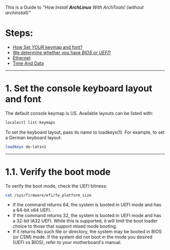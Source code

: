 This is a Guide to *"How Install **ArchLinux** With ArchTools! (without archinstall)"*

# Steps:
 - [How Set *YOUR* keymap and font?](#1-set-the-console-keyboard-layout-and-font)
 - [We determine whether you have *BIOS or UEFI*?](#11-verify-the-boot-mode)
 - [Ethernet](#1.2)
 - [Time And Data](1.3)

---

# 1. Set the console keyboard layout and font

The default console keymap is US. Available layouts can be listed with:
```bash
localectl list-keymaps
```

To set the keyboard layout, pass its name to loadkeys(1). For example, to set a German keyboard layout:
```bash
loadkeys de-latin1
```

---
# 1.1. Verify the boot mode

To verify the boot mode, check the UEFI bitness:
```bash
cat /sys/firmware/efi/fw_platform_size
```

- If the command returns 64, the system is booted in UEFI mode and has a 64-bit x64 UEFI.
- If the command returns 32, the system is booted in UEFI mode and has a 32-bit IA32 UEFI. While this is supported, it will limit the boot loader choice to those that support mixed mode booting.
- If it returns No such file or directory, the system may be booted in BIOS (or CSM) mode.
If the system did not boot in the mode you desired (UEFI vs BIOS), refer to your motherboard's manual.
